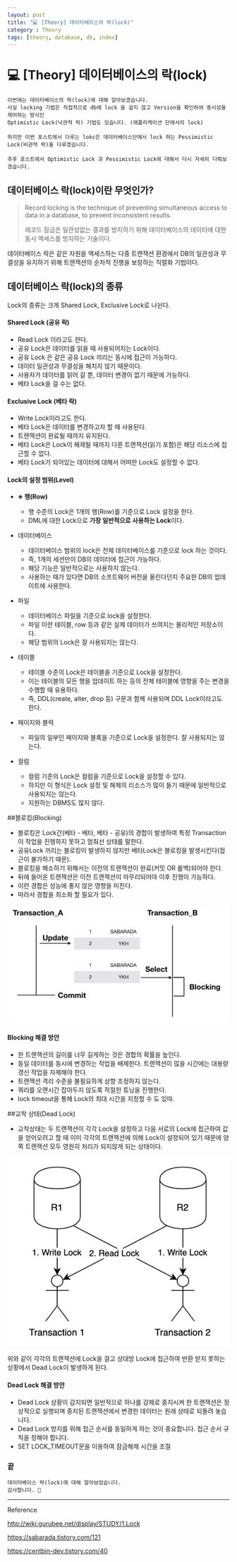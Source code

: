 ```yaml
---
layout: post
title: "💻 [Theory] 데이터베이스의 락(lock)"
category : Theory
tags: [theory, database, db, index]
---
```


# 💻 [Theory] 데이터베이스의 락(lock)

    이번에는 데이터베이스의 락(lock)에 대해 알아보겠습니다.
    사실 locking 기법은 직접적으로 db에 lock 을 걸지 않고 Version을 확인하여 동시성을 제어하는 방식인
    Optimistic Lock(낙관적 락) 기법도 있습니다. (애플리케이션 단에서의 lock)
    
    하지만 이번 포스트에서 다루는 lokc은 데이터베이스단에서 lock 하는 Pessimistic Lock(비관적 락)을 다루겠습니다.
    
    추후 포스트에서 Optimistic Lock 과 Pessimistic Lock에 대해서 다시 자세히 다뤄보겠습니다.

## 데이터베이스 락(lock)이란 무엇인가?
>Record locking is the technique of preventing simultaneous access to data in a database, to prevent inconsistent results.
>
>레코드 잠금은 일관성없는 결과를 방지하기 위해 데이터베이스의 데이터에 대한 동시 액세스를 방지하는 기술이다.

데이터베이스 락은 같은 자원을 액세스하는 다중 트랜잭션 환경에서 DB의 일관성과 무결성을 유지하기 위해 트랜잭션의 순차적 진행을 보장하는 직렬화 기법이다.

## 데이터베이스 락(lock)의 종류

Lock의 종류는 크게 Shared Lock, Exclusive Lock로 나뉜다.

#### Shared Lock (공유 락)

- Read Lock 이라고도 한다.
- 공유 Lock은 데이터를 읽을 때 사용되어지는 Lock이다.
- 공유 Lock 은 같은 공유 Lock 끼리는 동시에 접근이 가능하다.
- 데이터 일관성과 무결성을 해치지 않기 때문이다.
- 사용자가 데이터를 읽어 갈 뿐, 데이터 변경이 없기 때문에 가능하다.
- 베타 Lock을 걸 수는 없다.


#### Exclusive Lock (베타 락)

- Write Lock이라고도 한다.
- 베타 Lock은 데이터를 변경하고자 할 때 사용된다.
- 트랜잭션이 완료될 때까지 유지된다.
- 베타 Lock은 Lock이 해제될 때까지 다른 트랜잭션(읽기 포함)은 해당 리소스에 접근할 수 없다.
- 베타 Lock가 되어있는 데이터에 대해서 어떠한 Lock도 설정할 수 없다.

#### Lock의 설정 범위(Level)

- <b>※ 행(Row)</b>
    - 행 수준의 Lock은 1개의 행(Row)를 기준으로 Lock 설정을 한다.
    - DML에 대한 Lock으로 <b>가장 일반적으로 사용하는 Lock</b>이다.

- 데이터베이스
    - 데이터베이스 범위의 lock은 전체 데이터베이스를 기준으로 lock 하는 것이다.
    - 즉, 1개의 세션만이 DB의 데이터에 접근이 가능하다.
    - 해당 기능은 일반적으로는 사용하지 않는다.
    - 사용하는 때가 있다면 DB의 소프트웨어 버전을 올린다던지 주요한 DB의 업데이트에 사용한다.
    
- 파일
    - 데이터베이스 파일을 기준으로 lock을 설정한다.
    - 파일 이란 테이블, row 등과 같은 실제 데이터가 쓰여지는 물리적인 저장소이다.
    - 해당 범위의 Lock은 잘 사용되지는 않는다.
    
- 테이블
    - 테이블 수준의 Lock은 테이블을 기준으로 Lock을 설정한다.
    - 이는 테이블의 모든 행을 업데이트 하는 등의 전체 테이블에 영향을 주는 변경을 수행할 때 유용하다.
    - 즉, DDL(create, alter, drop 등) 구문과 함께 사용되며 DDL Lock이라고도 한다.

- 페이지와 블럭
    - 파일의 일부인 페이지와 블록을 기준으로 Lock을 설정한다. 잘 사용되지는 않는다.

- 컬럼
    - 컬럼 기준의 Lock은 컬럼을 기준으로 Lock을 설정할 수 있다.
    - 하지만 이 형식은 Lock 설정 및 해제의 리소스가 많이 들기 때문에 일반적으로 사용되지는 않는다.
    - 지원하는 DBMS도 많지 않다.

##블로킹(Blocking)

- 블로킹은 Lock간(베타 - 베타, 베타 - 공유)의 경합이 발생하여 특정 Transaction이 작업을 진행하지 못하고 멈춰선 상태를 말한다.
- 공유Lock 끼리는 블로킹이 발생하지 않지만 베타Lock은 블로킹을 발생시킨다(접근이 불가하기 때문).
- 블로킹을 해소하기 위해서는 이전의 트랜잭션이 완료(커밋 OR 롤백)되어야 한다.
- 뒤에 들어온 트랜잭션은 이전 트랜잭션이 마무리되어야 이후 진행이 가능하다.
- 이런 경합은 성능에 좋지 않은 영향을 미친다.
- 따라서 경합을 최소화 할 필요가 있다.

![blocking](/images/2021-6-15/blocking.png)

#### Blocking 해결 방안

- 한 트랜잭션의 길이를 너무 길게하는 것은 경합의 확률을 높인다.
- 동일 데이터를 동시에 변경하는 작업을 배제한다. 트랜잭션이 많을 시간에는 대용량 갱신 작업을 자제해야 한다.
- 트랜잭션 격리 수준을 불필요하게 상향 조정하지 않는다.
- 쿼리를 오랜시간 잡아두지 않도록 적절한 튜닝을 진행한다.
- lock timeout을 통해 Lock의 최대 시간을 지정할 수 도 있따.

##교착 상태(Dead Lock)
- 교착상태는 두 트랜잭션이 각각 Lock을 설정하고 다음 서로의 Lock에 접근하여 값을 얻어오려고 할 때 이미 각각의 트랜잭션에 의해 Lock이 설정되어 있기 때문에 양쪽 트랜잭션 모두 영원히 처리가 되지않게 되는 상태이다.

![deadlock](/images/2021-6-15/deadlock.png)

위와 같이 각각의 트랜잭션에 Lock을 걸고 상대방 Lock에 접근하여 반환 받지 못하는 상황에서 Dead Lock이 발생하게 된다.

#### Dead Lock 해결 방안
- Dead Lock 상황이 감지되면 일반적으로 하나를 강제로 중지시켜 한 트랜잭션은 정상적으로 실행되며 중지된 트랜잭션에서 변경한 데이터는 원래 상태로 되돌려 놓습니다.
- Dead Lock 방지를 위해 접근 순서를 동일하게 하는 것이 중요합니다. 접근 순서 규칙을 정해야 합니다.
- SET LOCK_TIMEOUT문을 이용하여 잠금해제 시간을 조절

### 끝

    데이터베이스 락(lock)에 대해 알아보았습니다.
    감사합니다. 🙏
    
-------------------------------------------------

Reference

<http://wiki.gurubee.net/display/STUDY/1.Lock>

<https://sabarada.tistory.com/121>

<https://centbin-dev.tistory.com/40>